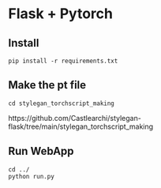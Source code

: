 <h1>Flask + Pytorch</h1>
<h2>Install</h2>

```
pip install -r requirements.txt
```

<h2>Make the pt file</h2>

```
cd stylegan_torchscript_making
```
<p>https://github.com/Castlearchi/stylegan-flask/tree/main/stylegan_torchscript_making</p>
<h2>Run WebApp</h2>

```
cd ../
python run.py
```
